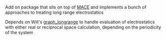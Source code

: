 Add on package that sits on top of [MACE](https://github.com/ACEsuit/mace) and implements a bunch of approaches to treating long range electrostatics


Depends on Will's [graph_longrange](https://github.com/WillBaldwin0/graph_longrange) to handle evaluation of electrostatics with either real or reciprocal space calculation, depending on the periodicity of the system




